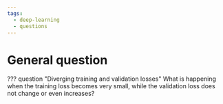 ```yaml
---
tags:
  - deep-learning
  - questions
---
```

# General question

??? question "Diverging training and validation losses"
    What is happening when the training loss becomes very small, while the
    validation loss does not change or even increases?
